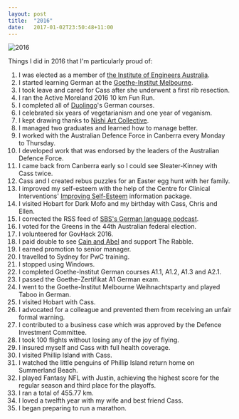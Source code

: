 ```yaml
---
layout: post
title:  "2016"
date:   2017-01-02T23:50:48+11:00
---
```


![2016](2016-06-19.jpg)

Things I did in 2016 that I'm particularly proud of:

1. I was elected as a member of [the Institute of Engineers Australia][].
2. I started learning German at the [Goethe-Institut Melbourne][].
3. I took leave and cared for Cass after she underwent a first rib resection.
4. I ran the Active Moreland 2016 10 km Fun Run.
5. I completed all of [Duolingo][]'s German courses.
6. I celebrated six years of vegetarianism and one year of veganism.
7. I kept drawing thanks to [Nishi Art Collective][].
8. I managed two graduates and learned how to manage better.
9. I worked with the Australian Defence Force in Canberra every Monday to Thursday.
10. I developed work that was endorsed by the leaders of the Australian Defence Force.
11. I came back from Canberra early so I could see Sleater-Kinney with Cass twice.
12. Cass and I created rebus puzzles for an Easter egg hunt with her family.
13. I improved my self-esteem with the help of the Centre for Clinical Interventions' [Improving Self-Esteem][] information package.
14. I visited Hobart for Dark Mofo and my birthday with Cass, Chris and Ellen.
15. I corrected the RSS feed of [SBS's German language podcast][].
16. I voted for the Greens in the 44th Australian federal election.
17. I volunteered for GovHack 2016.
18. I paid double to see [Cain and Abel][] and support The Rabble.
19. I earned promotion to senior manager.
20. I travelled to Sydney for PwC training.
21. I stopped using Windows.
22. I completed Goethe-Institut German courses A1.1, A1.2, A1.3 and A2.1.
23. I passed the Goethe-Zertifikat A1 German exam.
24. I went to the Goethe-Institut Melbourne Weihnachtsparty and played Taboo in German.
25. I visited Hobart with Cass.
26. I advocated for a colleague and prevented them from receiving an unfair formal warning.
27. I contributed to a business case which was approved by the Defence Investment Committee.
28. I took 100 flights without losing any of the joy of flying.
29. I insured myself and Cass with full health coverage.
30. I visited Phillip Island with Cass.
31. I watched the little penguins of Phillip Island return home on Summerland Beach.
32. I played Fantasy NFL with Justin, achieving the highest score for the regular season and third place for the playoffs.
33. I ran a total of 455.77 km.
34. I loved a twelfth year with my wife and best friend Cass.
35. I began preparing to run a marathon.

[the Institute of Engineers Australia]: https://engineersaustralia.org.au
[Goethe-Institut Melbourne]: https://goethe.de/ins/au/en/sta/mel/kur.html
[Duolingo]: https://en.duolingo.com/course/de/en/Learn-German-Online
[Nishi Art Collective]: https://instagram.com/nishiartcollective
[Improving Self-Esteem]: http://www.cci.health.wa.gov.au/resources/infopax.cfm?Info_ID=47
[SBS's German language podcast]: http://sbs.com.au/yourlanguage/german
[Cain and Abel]: http://therabble.com.au/cain-abel
